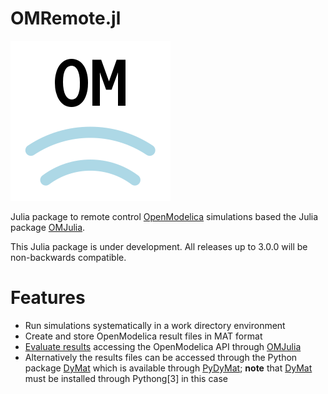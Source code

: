 # OMRemote.jl

![OMRemote logo](/resources/logo/RemoteOM.png)

Julia package to remote control [OpenModelica](https://www.openmodelica.org/)
simulations based the Julia package [OMJulia](https://github.com/OpenModelica/OMJulia.jl).

This Julia package is under development. All releases up to 3.0.0 will be non-backwards compatible.

# Features

- Run simulations systematically in a work directory environment
- Create and store OpenModelica result files in MAT format
- [Evaluate results](https://openmodelica.org/doc/OpenModelicaUsersGuide/latest/scripting_api.html?highlight=readsimulationresult) accessing the OpenModelica API through [OMJulia](https://github.com/OpenModelica/OMJulia.jl)
- Alternatively the results files can be accessed through the Python package [DyMat](https://pypi.org/project/DyMat/) which is available through [PyDyMat](https://gitlab.com/christiankral/PyDyMat.jl); **note** that [DyMat](https://pypi.org/project/DyMat/) must be installed through Pythong[3] in this case
